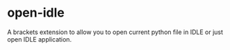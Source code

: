 # open-idle

A brackets extension to allow you to open current python file in IDLE or just open IDLE application.

